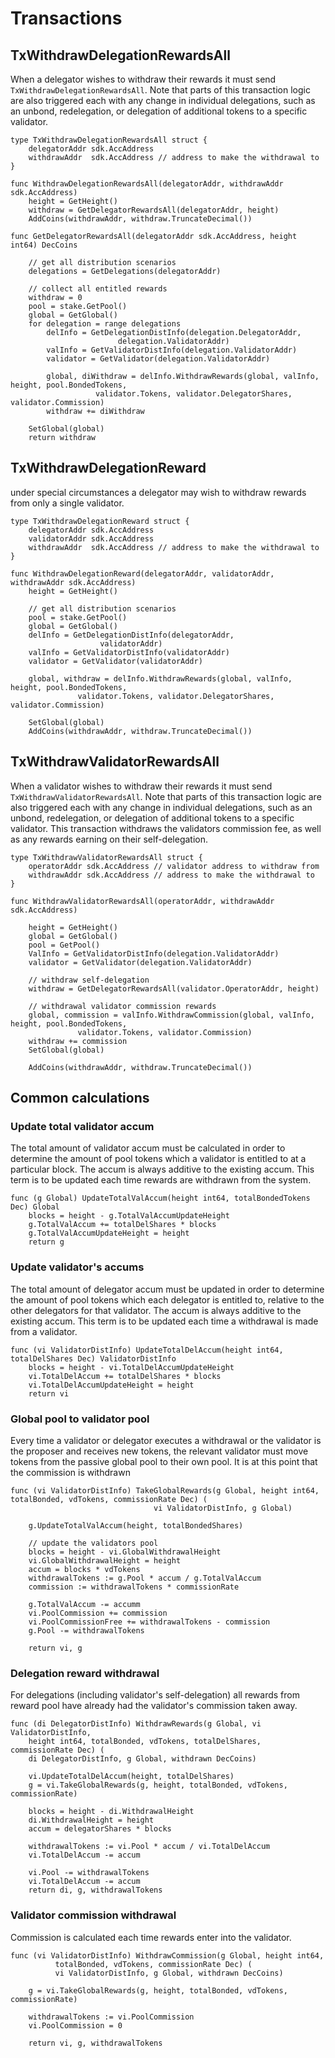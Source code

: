 # Transactions

## TxWithdrawDelegationRewardsAll

When a delegator wishes to withdraw their rewards it must send
`TxWithdrawDelegationRewardsAll`. Note that parts of this transaction logic are also
triggered each with any change in individual delegations, such as an unbond,
redelegation, or delegation of additional tokens to a specific validator.  

```golang
type TxWithdrawDelegationRewardsAll struct {
    delegatorAddr sdk.AccAddress
    withdrawAddr  sdk.AccAddress // address to make the withdrawal to
}

func WithdrawDelegationRewardsAll(delegatorAddr, withdrawAddr sdk.AccAddress) 
    height = GetHeight()
    withdraw = GetDelegatorRewardsAll(delegatorAddr, height)
    AddCoins(withdrawAddr, withdraw.TruncateDecimal())

func GetDelegatorRewardsAll(delegatorAddr sdk.AccAddress, height int64) DecCoins
    
    // get all distribution scenarios
    delegations = GetDelegations(delegatorAddr)
        
    // collect all entitled rewards
    withdraw = 0
    pool = stake.GetPool() 
    global = GetGlobal() 
    for delegation = range delegations 
        delInfo = GetDelegationDistInfo(delegation.DelegatorAddr,
                        delegation.ValidatorAddr)
        valInfo = GetValidatorDistInfo(delegation.ValidatorAddr)
        validator = GetValidator(delegation.ValidatorAddr)

        global, diWithdraw = delInfo.WithdrawRewards(global, valInfo, height, pool.BondedTokens, 
                   validator.Tokens, validator.DelegatorShares, validator.Commission)
        withdraw += diWithdraw

    SetGlobal(global) 
    return withdraw
```

## TxWithdrawDelegationReward

under special circumstances a delegator may wish to withdraw rewards from only
a single validator. 

```golang
type TxWithdrawDelegationReward struct {
    delegatorAddr sdk.AccAddress
    validatorAddr sdk.AccAddress
    withdrawAddr  sdk.AccAddress // address to make the withdrawal to
}

func WithdrawDelegationReward(delegatorAddr, validatorAddr, withdrawAddr sdk.AccAddress) 
    height = GetHeight()
    
    // get all distribution scenarios
    pool = stake.GetPool() 
    global = GetGlobal() 
    delInfo = GetDelegationDistInfo(delegatorAddr,
                    validatorAddr)
    valInfo = GetValidatorDistInfo(validatorAddr)
    validator = GetValidator(validatorAddr)

    global, withdraw = delInfo.WithdrawRewards(global, valInfo, height, pool.BondedTokens, 
               validator.Tokens, validator.DelegatorShares, validator.Commission)

    SetGlobal(global) 
    AddCoins(withdrawAddr, withdraw.TruncateDecimal())
```


## TxWithdrawValidatorRewardsAll

When a validator wishes to withdraw their rewards it must send
`TxWithdrawValidatorRewardsAll`. Note that parts of this transaction logic are also
triggered each with any change in individual delegations, such as an unbond,
redelegation, or delegation of additional tokens to a specific validator. This
transaction withdraws the validators commission fee, as well as any rewards
earning on their self-delegation. 

```
type TxWithdrawValidatorRewardsAll struct {
    operatorAddr sdk.AccAddress // validator address to withdraw from 
    withdrawAddr sdk.AccAddress // address to make the withdrawal to
}

func WithdrawValidatorRewardsAll(operatorAddr, withdrawAddr sdk.AccAddress)

    height = GetHeight()
    global = GetGlobal() 
    pool = GetPool() 
    ValInfo = GetValidatorDistInfo(delegation.ValidatorAddr)
    validator = GetValidator(delegation.ValidatorAddr)

    // withdraw self-delegation
    withdraw = GetDelegatorRewardsAll(validator.OperatorAddr, height)

    // withdrawal validator commission rewards
    global, commission = valInfo.WithdrawCommission(global, valInfo, height, pool.BondedTokens, 
               validator.Tokens, validator.Commission)
    withdraw += commission
    SetGlobal(global) 

    AddCoins(withdrawAddr, withdraw.TruncateDecimal())
```
    
## Common calculations 

### Update total validator accum

The total amount of validator accum must be calculated in order to determine
the amount of pool tokens which a validator is entitled to at a particular
block. The accum is always additive to the existing accum. This term is to be
updated each time rewards are withdrawn from the system. 

``` 
func (g Global) UpdateTotalValAccum(height int64, totalBondedTokens Dec) Global
    blocks = height - g.TotalValAccumUpdateHeight
    g.TotalValAccum += totalDelShares * blocks
    g.TotalValAccumUpdateHeight = height
    return g
```

### Update validator's accums

The total amount of delegator accum must be updated in order to determine the
amount of pool tokens which each delegator is entitled to, relative to the
other delegators for that validator. The accum is always additive to
the existing accum. This term is to be updated each time a
withdrawal is made from a validator. 

``` 
func (vi ValidatorDistInfo) UpdateTotalDelAccum(height int64, totalDelShares Dec) ValidatorDistInfo
    blocks = height - vi.TotalDelAccumUpdateHeight
    vi.TotalDelAccum += totalDelShares * blocks
    vi.TotalDelAccumUpdateHeight = height
    return vi
```

### Global pool to validator pool

Every time a validator or delegator executes a withdrawal or the validator is
the proposer and receives new tokens, the relevant validator must move tokens
from the passive global pool to their own pool. It is at this point that the
commission is withdrawn

``` 
func (vi ValidatorDistInfo) TakeGlobalRewards(g Global, height int64, totalBonded, vdTokens, commissionRate Dec) (
                                vi ValidatorDistInfo, g Global)

    g.UpdateTotalValAccum(height, totalBondedShares)
    
    // update the validators pool
    blocks = height - vi.GlobalWithdrawalHeight
    vi.GlobalWithdrawalHeight = height
    accum = blocks * vdTokens
    withdrawalTokens := g.Pool * accum / g.TotalValAccum 
    commission := withdrawalTokens * commissionRate
    
    g.TotalValAccum -= accumm
    vi.PoolCommission += commission
    vi.PoolCommissionFree += withdrawalTokens - commission
    g.Pool -= withdrawalTokens

    return vi, g
```


### Delegation reward withdrawal

For delegations (including validator's self-delegation) all rewards from reward
pool have already had the validator's commission taken away.

```
func (di DelegatorDistInfo) WithdrawRewards(g Global, vi ValidatorDistInfo,
    height int64, totalBonded, vdTokens, totalDelShares, commissionRate Dec) (
    di DelegatorDistInfo, g Global, withdrawn DecCoins)

    vi.UpdateTotalDelAccum(height, totalDelShares) 
    g = vi.TakeGlobalRewards(g, height, totalBonded, vdTokens, commissionRate) 
    
    blocks = height - di.WithdrawalHeight
    di.WithdrawalHeight = height
    accum = delegatorShares * blocks 
     
    withdrawalTokens := vi.Pool * accum / vi.TotalDelAccum
    vi.TotalDelAccum -= accum

    vi.Pool -= withdrawalTokens
    vi.TotalDelAccum -= accum
    return di, g, withdrawalTokens

```

### Validator commission withdrawal

Commission is calculated each time rewards enter into the validator.

```
func (vi ValidatorDistInfo) WithdrawCommission(g Global, height int64, 
          totalBonded, vdTokens, commissionRate Dec) (
          vi ValidatorDistInfo, g Global, withdrawn DecCoins)

    g = vi.TakeGlobalRewards(g, height, totalBonded, vdTokens, commissionRate) 
    
    withdrawalTokens := vi.PoolCommission 
    vi.PoolCommission = 0

    return vi, g, withdrawalTokens
```
